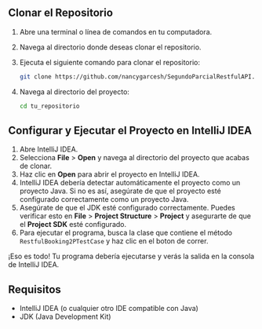 ## Clonar el Repositorio

1. Abre una terminal o línea de comandos en tu computadora.
2. Navega al directorio donde deseas clonar el repositorio.
3. Ejecuta el siguiente comando para clonar el repositorio:

    ```bash
    git clone https://github.com/nancygarcesh/SegundoParcialRestfulAPI.git

    ```

4. Navega al directorio del proyecto:

    ```bash
    cd tu_repositorio
    ```

## Configurar y Ejecutar el Proyecto en IntelliJ IDEA

1. Abre IntelliJ IDEA.
2. Selecciona **File** > **Open** y navega al directorio del proyecto que acabas de clonar.
3. Haz clic en **Open** para abrir el proyecto en IntelliJ IDEA.
4. IntelliJ IDEA debería detectar automáticamente el proyecto como un proyecto Java. Si no es así, asegúrate de que el proyecto esté configurado correctamente como un proyecto Java.
5. Asegúrate de que el JDK esté configurado correctamente. Puedes verificar esto en **File** > **Project Structure** > **Project** y asegurarte de que el **Project SDK** esté configurado.
6. Para ejecutar el programa, busca la clase que contiene el método `RestfulBooking2PTestCase` y haz clic en el boton de correr.

¡Eso es todo! Tu programa debería ejecutarse y verás la salida en la consola de IntelliJ IDEA.

## Requisitos

- IntelliJ IDEA (o cualquier otro IDE compatible con Java)
- JDK (Java Development Kit)

